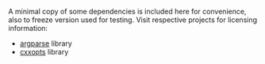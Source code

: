 A minimal copy of some dependencies is included here for convenience, also to freeze version used for testing.
Visit respective projects for licensing information:

- [argparse](https://github.com/cofyc/argparse) library
- [cxxopts](https://github.com/jarro2783/cxxopts) library
